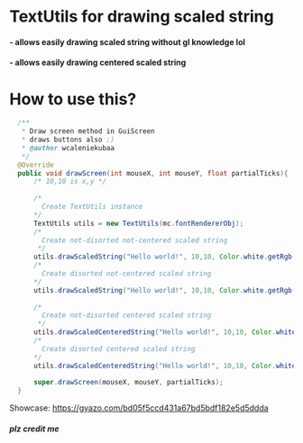 <h1>TextUtils for drawing scaled string</h1>
 <h4>- allows easily drawing scaled string without gl knowledge lol <br></h4>
 <h4>- allows easily drawing centered scaled string <br></h4>
<h1>How to use this?</h1>

```java
  /**
   * Draw screen method in GuiScreen
   * draws buttons also ;)
   * @author wcaleniekubaa
   */
  @Override
  public void drawScreen(int mouseX, int mouseY, float partialTicks){
      /* 10,10 is x,y */
      
      /*
        Create TextUtils instance
      */
      TextUtils utils = new TextUtils(mc.fontRendererObj);
      /*
        Create not-disorted not-centered scaled string
       */
      utils.drawScaledString("Hello world!", 10,10, Color.white.getRgb(), 1.3f, true /* this boolean stands for dropping shadow not present in centered string */);
      /*
        Create disorted not-centered scaled string
      */
      utils.drawScaledString("Hello world!", 10,10, Color.white.getRgb(), 1.3f, 0.5f, true);
      
      /*
        Create not-disorted centered scaled string
       */
      utils.drawScaledCenteredString("Hello world!", 10,10, Color.white.getRgb(), 1.3f);
      /*
        Create disorted centered scaled string
      */
      utils.drawScaledCenteredString("Hello world!", 10,10, Color.white.getRgb(), 1.3f, 0.5f);
      
      super.drawScreen(mouseX, mouseY, partialTicks);
  }
```

Showcase: https://gyazo.com/bd05f5ccd431a67bd5bdf182e5d5ddda

<h5>plz credit me </h5>
